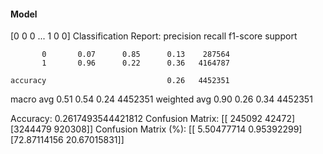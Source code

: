 #### Model
[0 0 0 ... 1 0 0]
Classification Report:
              precision    recall  f1-score   support

           0       0.07      0.85      0.13    287564
           1       0.96      0.22      0.36   4164787

    accuracy                           0.26   4452351
   macro avg       0.51      0.54      0.24   4452351
weighted avg       0.90      0.26      0.34   4452351

Accuracy: 0.2617493544421812
Confusion Matrix:
[[ 245092   42472]
 [3244479  920308]]
Confusion Matrix (%):
[[ 5.50477714  0.95392299]
 [72.87114156 20.67015831]]

